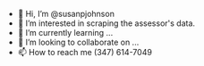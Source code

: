 - 👋 Hi, I’m @susanpjohnson
- 👀 I’m interested in scraping the assessor's data.
- 🌱 I’m currently learning ...
- 💞️ I’m looking to collaborate on ...
- 📫 How to reach me (347) 614-7049

<!---
susanpjohnson/susanpjohnson is a ✨ special ✨ repository because its `README.md` (this file) appears on your GitHub profile.
You can click the Preview link to take a look at your changes.
--->

